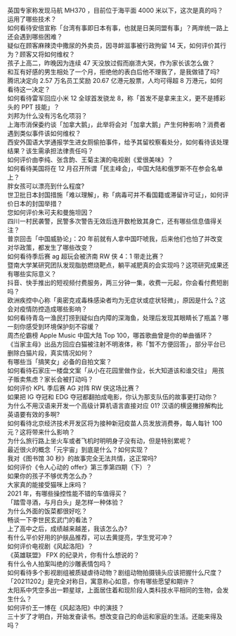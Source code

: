 英国专家称发现马航 MH370 ，目前位于海平面 4000 米以下，这次是真的吗？运用了哪些技术？  
如何看待安倍宣称「台湾有事即日本有事，也就是日美同盟有事」？两岸统一路上还会遇到哪些困难？  
疑似在顾客麻辣烫中撒尿的外卖员，因寻衅滋事被行政拘留 14 天，如何评价其行为？顾客又将如何维权？  
孩子上高二，昨晚因为连续 47 天没放过假而崩溃大哭，作为家长该怎么做？  
和互有好感的男生相处了一个月，拒绝他的表白后他不理我了，是我做错了吗?  
腾讯决定向 2.57 万名员工奖励 20.67 亿港元股票，人均可得超 8 万港元，如何看待这一决定？  
如何看待雷军回应小米 12 全球首发骁龙 8，称「首发不是拿来主义，更不是搏彩头的 PPT 技能」？  
刘邦为什么没有污名化项羽？  
上海市消保委约谈「加拿大鹅」，此举将会对「加拿大鹅」产生何种影响？消费者遇到类似事件该如何维权？  
西安外国语大学通报学生进女厕偷拍事件，给予其留校察看处分，如何看待该处理结果？该生需承担法律责任吗？  
如何评价由李纯、张含韵、王菊主演的电视剧《爱很美味》？  
如何看待美国将在 12 月召开所谓「民主峰会」，中国大陆和俄罗斯不在参会名单上？  
胖女孩可以漂亮到什么程度?  
世卫批日本封国措施「难以理解」，称「病毒可并不看国籍或滞留许可证」，如何评价日本的封国举措？  
您如何评价朱可夫和曼施坦因？  
四川一村民袭警，民警多次警告无效后连开数枪致其身亡，还有哪些信息值得关注？  
普京回击「中国威胁论」：20 年前就有人拿中国吓唬我，后来他们也怕了并改变对华政策，都发生了哪些改变？  
如何看待季后赛 ag 超玩会被济南 RW 侠 4：1 带走比赛？  
暨南大学某研究团队发现脂肪燃烧靶点，躺平减肥真的会实现吗？这项研究成果还有哪些实际意义？  
抖音、快手推出的短视频付费服务，两三分钟一集，收费一元起，你会看付费短剧吗？  
欧洲疾控中心称「奥密克戎毒株感染者均为无症状或症状轻微」，原因是什么？这会对疫情防控造成哪些影响？  
如何看待青岛一渔民打捞到疑似白内障的深海鱼，处理后发现其眼睛长了瓶盖？哪一刻你感受到环境保护刻不容缓？  
周杰伦霸榜 Apple Music 中国大陆 Top 100，哪首歌曲曾是你的单曲循环？  
《当家主母》出品方回应白猫被注射不明液体，称「暂不方便回答」，部分平台已删除白猫片段，真实情况如何？  
有哪些当「搞笑女」必备的自拍文案？  
如何看待石家庄一楼盘文案「从小在花园里做作业，长大知道该和谁交往」 用孩子贩卖焦虑？家长会被打动吗？  
如何评价 KPL 季后赛 AG 对阵 RW 侠这场比赛？  
如果把 IG 夺冠和 EDG 夺冠都翻拍成电影，你认为那支队伍的故事更打动你？  
为什么不用汉语来开发一个高级计算机语言直接对应 01? 汉语的横竖撇捺解构比英语要有效的多啊?  
如何看待北京经济技术开发区将为接种新冠疫苗人员发放消费券，每人每针 100 元？这将带来什么影响？  
为什么旅行路上坐火车或者飞机时明明身子没有动，但是特别累呢？  
最近很火的概念「元宇宙」到底是什么？如何实现？  
我对《图书馆 30 秒》的故事完全无法共情，这正常吗?  
如何评价《令人心动的 offer》第三季第四期（下）？  
如果你的孩子不够优秀怎么办？  
大家真的能接受猫咪上床吗？  
2021 年，有哪些操控性能不错的车值得买？  
「踏雪寻酒，与月白头」是怎样一种体验？  
为什么外面的饭菜都很好吃？  
畅谈一下李世民玄武门的看法？  
上了高中之后，成绩越来越差，我该怎么办?  
有什么平价好用的护肤品推荐，可以去黄提亮，学生党可冲？  
如何评价电视剧《风起洛阳》？  
《英雄联盟》 FPX 的纪录片，你有什么想说的？  
有什么令人拍案叫绝的沙雕表情包吗？  
如何看待多个影视剧组被质疑虐待动物？剧组动物拍摄镜头应该把握什么尺度？  
「20211202」是完全对称日，寓意称心如意，你有哪些愿望和期许？  
太阳系中凭空多出一颗星球，上面居住着和现阶段人类科技水平相同的生物，会发生什么？  
如何评价王一博在《风起洛阳》中的演技？  
三十岁了才明白，开始发奋读书。想改变自己的命运和家庭的生活。还能来得及吗？  
